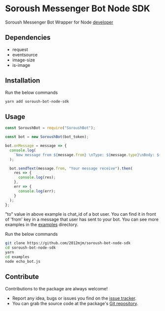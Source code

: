 
# Soroush Messenger Bot Node SDK
Soroush Messenger Bot Wrapper for Node [developer](https://soroush-app.ir/developer.html)

## Dependencies ##
- request
- eventsource
- image-size 
- is-image

## Installation ##
Run the below commands
```bash
yarn add soroush-bot-node-sdk
```

## Usage ##
```js
const SoroushBot = require("SoroushBot");

const bot = new SoroushBot(bot_token);

bot.onMessage = message => {
  console.log(
    `New message from ${message.from} \nType: ${message.type}\nBody: ${message.body}`
  );

  bot.sendText(message.from, "Your message receive").then(
    res => {
      console.log(res);
    },
    err => {
      console.log(err);
    }
  );
};
```
"to" value in above example is chat_id of a bot user. You can find it in front of 'from' key in a message that user has sent to your bot. 
You can see more examples in the [examples](https://github.com/2012mjm/soroush-bot-node-sdk/tree/master/examples) directory.

Run the below commands
```bash
git clone https://github.com/2012mjm/soroush-bot-node-sdk
cd soroush-bot-node-sdk
yarn
cd examples
node echo_bot.js
```

 ## Contribute ##
 Contributions to the package are always welcome!
 - Report any idea, bugs or issues you find on the [issue tracker](https://github.com/2012mjm/soroush-bot-node-sdk/issues).
 - You can grab the source code at the package's [Git repository](https://github.com/2012mjm/soroush-bot-node-sdk.git).
